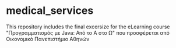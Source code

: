 # medical_services
This repository includes the final excersize for the eLearning course "Προγραμματισμός με Java:  Από το Α στο Ω" που προσφέρεται από Οικονομικό Πανεπιστήμιο Αθηνών 
